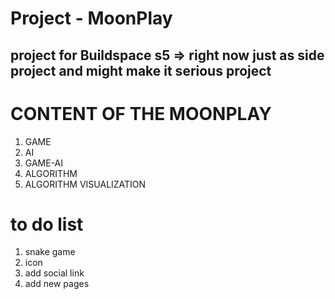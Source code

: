 # Project - MoonPlay

## project for Buildspace s5 => right now just as side project and might make it serious project 

# CONTENT OF THE MOONPLAY
1) GAME
2) AI
3) GAME-AI
4) ALGORITHM
5) ALGORITHM VISUALIZATION

# to do list
1) snake game 
2) icon
3) add social link 
4) add new pages 

